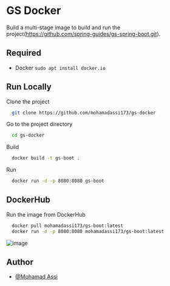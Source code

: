 
# GS Docker

Build a multi-stage image to build and run the project(https://github.com/spring-guides/gs-spring-boot.git). 
## Required
- Docker ```sudo apt install docker.io```


## Run Locally

Clone the project

```bash
  git clone https://github.com/mohamadassi173/gs-docker
```

Go to the project directory

```bash
  cd gs-docker
```

Build

```bash
  docker build -t gs-boot .
```

Run

```bash
  docker run -d -p 8080:8080 gs-boot
```


## DockerHub

Run the image from DockerHub

```bash
  docker pull mohamadassi173/gs-boot:latest
  docker run -d -p 8080:8080 mohamadassi173/gs-boot:latest
```
![image](https://user-images.githubusercontent.com/57872327/177011593-f25936dd-ea31-469a-90ae-7de7cfa078d6.png)


## Author

- [@Mohamad Assi](https://github.com/mohamadassi173)

